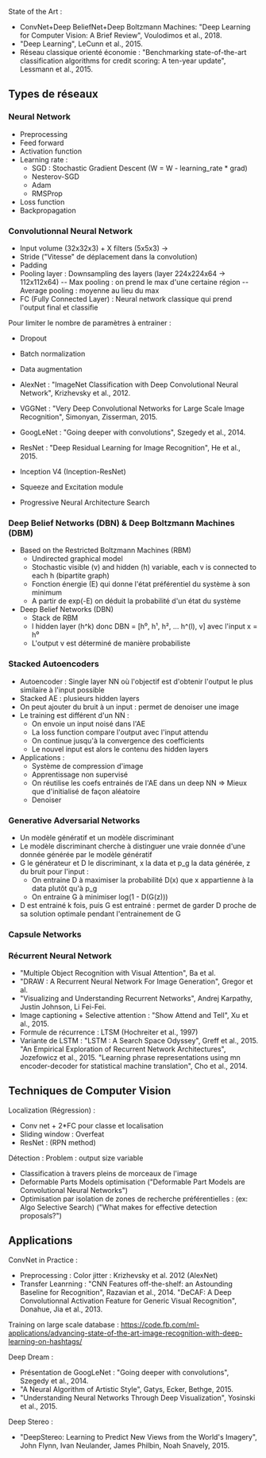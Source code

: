 State of the Art :
- ConvNet+Deep BeliefNet+Deep Boltzmann Machines: "Deep Learning for Computer Vision: A Brief Review", Voulodimos et al., 2018.
- "Deep Learning", LeCunn et al., 2015.
- Réseau classique orienté économie : "Benchmarking state-of-the-art classification algorithms for credit scoring: A ten-year update", Lessmann et al., 2015.

## Types de réseaux

### Neural Network

- Preprocessing
- Feed forward
- Activation function
- Learning rate :
    - SGD : Stochastic Gradient Descent (W = W - learning_rate * grad)
    - Nesterov-SGD
    - Adam
    - RMSProp
- Loss function
- Backpropagation

### Convolutionnal Neural Network

- Input volume (32x32x3) + X filters (5x5x3) ->
- Stride ("Vitesse" de déplacement dans la convolution)
- Padding
- Pooling layer : Downsampling des layers (layer 224x224x64 -> 112x112x64)
-- Max pooling : on prend le max d'une certaine région
-- Average pooling : moyenne au lieu du max
- FC (Fully Connected Layer) : Neural network classique qui prend l'output final et classifie

Pour limiter le nombre de paramètres à entrainer :
- Dropout
- Batch normalization
- Data augmentation

- AlexNet : "ImageNet Classification with Deep Convolutional Neural Network", Krizhevsky et al., 2012.
- VGGNet : "Very Deep Convolutional Networks for Large Scale Image Recognition", Simonyan, Zisserman, 2015.
- GoogLeNet : "Going deeper with convolutions", Szegedy et al., 2014.
- ResNet : "Deep Residual Learning for Image Recognition", He et al., 2015.
- Inception V4 (Inception-ResNet)
- Squeeze and Excitation module
- Progressive Neural Architecture Search

### Deep Belief Networks (DBN) & Deep Boltzmann Machines (DBM)

- Based on the Restricted Boltzmann Machines (RBM)
    - Undirected graphical model
    - Stochastic visible (v) and hidden (h) variable, each v is connected to each h (bipartite graph)
    - Fonction énergie (E) qui donne l'état préférentiel du système à son minimum
    - A partir de exp(-E) on déduit la probabilité d'un état du système
- Deep Belief Networks (DBN)
    - Stack de RBM
    - l hidden layer (h^k) donc DBN = [h⁰, h¹, h², ... h^(l), v] avec l'input x = h⁰
    - L'output v est déterminé de manière probabiliste

### Stacked Autoencoders

- Autoencoder : Single layer NN où l'objectif est d'obtenir l'output le plus similaire à l'input possible
- Stacked AE : plusieurs hidden layers
- On peut ajouter du bruit à un input : permet de denoiser une image
- Le training est différent d'un NN :
    - On envoie un input noisé dans l'AE
    - La loss function compare l'output avec l'input attendu
    - On continue jusqu'à la convergence des coefficients
    - Le nouvel input est alors le contenu des hidden layers
- Applications :
    - Système de compression d'image
    - Apprentissage non supervisé
    - On réutilise les coefs entrainés de l'AE dans un deep NN => Mieux que d'initialisé de façon aléatoire
    - Denoiser

### Generative Adversarial Networks

- Un modèle génératif et un modèle discriminant
- Le modèle discriminant cherche à distinguer une vraie donnée d'une donnée générée par le modèle génératif
- G le générateur et D le discriminant, x la data et p_g la data générée, z du bruit pour l'input :
    - On entraine D à maximiser la probabilité D(x) que x appartienne à la data plutôt qu'à p_g
    - On entraine G à minimiser log(1 - D(G(z)))
- D est entrainé k fois, puis G est entrainé : permet de garder D proche de sa solution optimale pendant l'entrainement de G

### Capsule Networks

### Récurrent Neural Network

- "Multiple Object Recognition with Visual Attention", Ba et al.
- "DRAW : A Recurrent Neural Network For Image Generation", Gregor et al.
- "Visualizing and Understanding Recurrent Networks", Andrej Karpathy, Justin Johnson, Li Fei-Fei.
- Image captioning + Selective attention : "Show Attend and Tell", Xu et al., 2015.
- Formule de récurrence : LTSM (Hochreiter et al., 1997)
- Variante de LSTM : "LSTM : A Search Space Odyssey", Greff et al., 2015. "An Empirical Exploration of Recurrent Network Architectures", Jozefowicz et al., 2015. "Learning phrase representations using mn encoder-decoder for statistical machine translation", Cho et al., 2014.

## Techniques de Computer Vision

Localization (Régression) :

- Conv net + 2*FC pour classe et localisation
- Sliding window : Overfeat
- ResNet : (RPN method)

Détection :
Problem : output size variable

- Classification à travers pleins de morceaux de l'image
- Deformable Parts Models optimisation ("Deformable Part Models are Convolutional Neural Networks")
- Optimisation par isolation de zones de recherche préférentielles : (ex: Algo Selective Search) ("What makes for effective detection proposals?")

## Applications

ConvNet in Practice :
- Preprocessing : Color jitter : Krizhevsky et al. 2012 (AlexNet)
- Transfer Leanrning : "CNN Features off-the-shelf: an Astounding Baseline for Recognition", Razavian et al., 2014. "DeCAF: A Deep Convolutionnal Activation Feature for Generic Visual Recognition", Donahue, Jia et al., 2013.

Training on large scale database : https://code.fb.com/ml-applications/advancing-state-of-the-art-image-recognition-with-deep-learning-on-hashtags/

Deep Dream :
- Présentation de GoogLeNet : "Going deeper with convolutions", Szegedy et al., 2014.
- "A Neural Algorithm of Artistic Style", Gatys, Ecker, Bethge, 2015.
- "Understanding Neural Networks Through Deep Visualization", Yosinski et al., 2015.

Deep Stereo :
- "DeepStereo: Learning to Predict New Views from the World's Imagery", John Flynn, Ivan Neulander, James Philbin, Noah Snavely, 2015.

